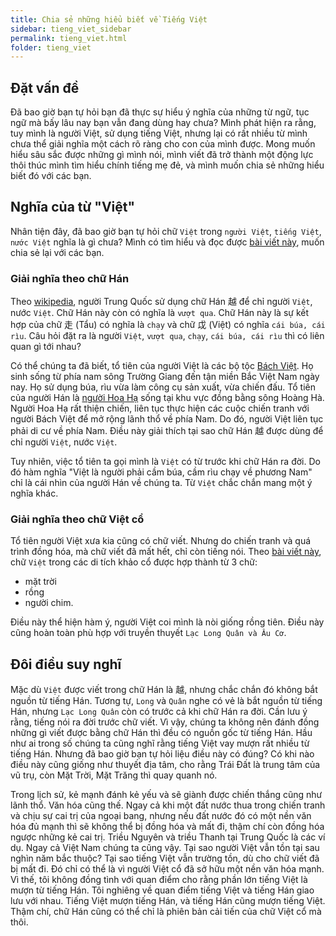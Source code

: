 ```yaml
---
title: Chia sẻ những hiểu biết về Tiếng Việt
sidebar: tieng_viet_sidebar
permalink: tieng_viet.html
folder: tieng_viet
---
```


## Đặt vấn đề

Đã bao giờ bạn tự hỏi bạn đã thực sự hiểu ý nghĩa của những từ ngữ, tục ngữ mà bấy lâu nay bạn vẫn đang dùng hay chưa?
Mình phát hiện ra rằng, tuy mình là người Việt, sử dụng tiếng Việt, nhưng lại có rất nhiều từ mình chưa thể giải nghĩa một cách rõ ràng cho con của mình được.
Mong muốn hiểu sâu sắc được những gì mình nói, mình viết đã trở thành một động lực thôi thúc mình tìm hiểu chính tiếng mẹ đẻ, và mình muốn chia sẻ những hiểu biết đó với các bạn.

## Nghĩa của từ "Việt"

Nhân tiện đây, đã bao giờ bạn tự hỏi chữ `Việt` trong `người Việt`, `tiếng Việt`, `nước Việt` nghĩa là gì chưa? Mình có tìm hiểu và đọc được [bài viết này](https://trithucvn2.net/van-hoa/chu-viet-cua-dan-toc-viet-co-ham-nghia-gi.html), muốn chia sẻ lại với các bạn.

### Giải nghĩa theo chữ Hán

Theo [wikipedia](https://vi.wikipedia.org/wiki/Vi%E1%BB%87t), người Trung Quốc sử dụng chữ Hán 越 để chỉ người `Việt`, nước `Việt`. Chữ Hán này còn có nghĩa là `vượt qua`. Chữ Hán này là sự kết hợp của chữ 走 (Tẩu) có nghĩa là `chạy` và chữ 戉 (Việt) có nghĩa `cái búa, cái rìu`. Câu hỏi đặt ra là người `Việt`, `vượt qua`, `chạy`, `cái búa, cái rìu` thì có liên quan gì tới nhau?

Có thể chúng ta đã biết, tổ tiên của người Việt là các bộ tộc [Bách Việt](https://vi.wikipedia.org/wiki/B%C3%A1ch_Vi%E1%BB%87t). Họ sinh sống từ phía nam sông Trường Giang đến tận miền Bắc Việt Nam ngày nay. Họ sử dụng búa, rìu vừa làm công cụ sản xuất, vừa chiến đấu. Tổ tiên của người Hán là [người Hoa Hạ](https://vi.wikipedia.org/wiki/Hoa_H%E1%BA%A1) sống tại khu vực đồng bằng sông Hoàng Hà. Người Hoa Hạ rất thiện chiến, liên tục thực hiện các cuộc chiến tranh với người Bách Việt để mở rộng lãnh thổ về phía Nam. Do đó, người Việt liên tục phải di cư về phía Nam. Điều này giải thích tại sao chữ Hán 越 được dùng để chỉ người `Việt`, nước `Việt`.

Tuy nhiên, việc tổ tiên ta gọi mình là `Việt` có từ trước khi chữ Hán ra đời. Do đó hàm nghĩa "Việt là người phải cầm búa, cầm rìu chạy về phương Nam" chỉ là cái nhìn của người Hán về chúng ta. Từ `Việt` chắc chắn mang một ý nghĩa khác.

### Giải nghĩa theo chữ Việt cổ

Tổ tiên người Việt xưa kia cũng có chữ viết. Nhưng do chiến tranh và quá trình đồng hóa, mà chữ viết đã mất hết, chỉ còn tiếng nói. Theo [bài viết này](https://trithucvn2.net/van-hoa/chu-viet-cua-dan-toc-viet-co-ham-nghia-gi.html), chữ `Việt` trong các di tích khảo cổ được hợp thành từ 3 chữ:
- mặt trời
- rồng
- người chim.

Điều này thể hiện hàm ý, người Việt coi mình là nòi giống rồng tiên. Điều này cũng hoàn toàn phù hợp với truyền thuyết `Lạc Long Quân và Âu Cơ`.

## Đôi điều suy nghĩ

Mặc dù `Việt` được viết trong chữ Hán là 越, nhưng chắc chắn đó không bắt nguồn từ tiếng Hán. Tương tự, `Long` và `Quân` nghe có vẻ là bắt nguồn từ tiếng Hán, nhưng `Lạc Long Quân` còn có trước cả khi chữ Hán ra đời.
Cần lưu ý rằng, tiếng nói ra đời trước chữ viết. Vì vậy, chúng ta không nên đánh đồng những gì viết được bằng chữ Hán thì đều có nguồn gốc từ tiếng Hán. Hầu như ai trong số chúng ta cũng nghĩ rằng tiếng Việt vay mượn rất nhiều từ tiếng Hán. Nhưng đã bao giờ bạn tự hỏi liệu điều này có đúng? Có khi nào điều này cũng giống như thuyết địa tâm, cho rằng Trái Đất là trung tâm của vũ trụ, còn Mặt Trời, Mặt Trăng thì quay quanh nó.

Trong lịch sử, kẻ mạnh đánh kẻ yếu và sẽ giành được chiến thắng cũng như lãnh thổ. Văn hóa cũng thế. Ngay cả khi một đất nước thua trong chiến tranh và chịu sự cai trị của ngoại bang, nhưng nếu đất nước đó có một nền văn hóa đủ mạnh thì sẽ không thể bị đồng hóa và mất đi, thậm chí còn đồng hóa ngược những kẻ cai trị. Triều Nguyên và triều Thanh tại Trung Quốc là các ví dụ. Ngay cả Việt Nam chúng ta cũng vậy. Tại sao người Việt vẫn tồn tại sau nghìn năm bắc thuộc? Tại sao tiếng Việt vẫn trường tồn, dù cho chữ viết đã bị mất đi. Đó chỉ có thể là vì người Việt cổ đã sở hữu một nền văn hóa mạnh. Vì thế, tôi không đồng tình với quan điểm cho rằng phần lớn tiếng Việt là mượn từ tiếng Hán. Tôi nghiêng về quan điểm tiếng Việt và tiếng Hán giao lưu với nhau. Tiếng Việt mượn tiếng Hán, và tiếng Hán cũng mượn tiếng Việt. Thậm chí, chữ Hán cũng có thể chỉ là phiên bản cải tiến của chữ Việt cổ mà thôi.
